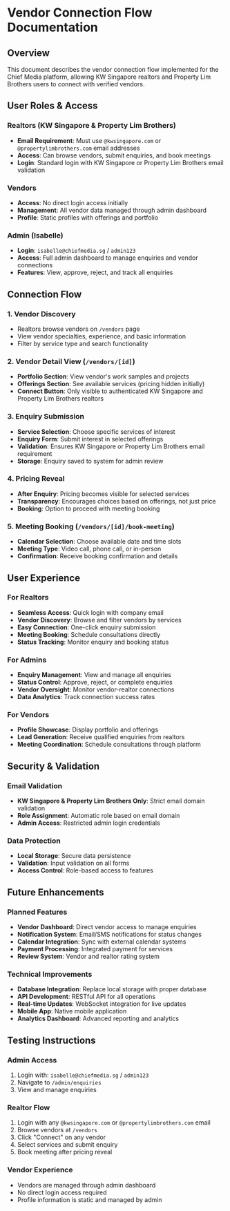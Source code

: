 # Vendor Connection Flow Documentation

## Overview
This document describes the vendor connection flow implemented for the Chief Media platform, allowing KW Singapore realtors and Property Lim Brothers users to connect with verified vendors.

## User Roles & Access

### Realtors (KW Singapore & Property Lim Brothers)
- **Email Requirement**: Must use `@kwsingapore.com` or `@propertylimbrothers.com` email addresses
- **Access**: Can browse vendors, submit enquiries, and book meetings
- **Login**: Standard login with KW Singapore or Property Lim Brothers email validation

### Vendors
- **Access**: No direct login access initially
- **Management**: All vendor data managed through admin dashboard
- **Profile**: Static profiles with offerings and portfolio

### Admin (Isabelle)
- **Login**: `isabelle@chiefmedia.sg` / `admin123`
- **Access**: Full admin dashboard to manage enquiries and vendor connections
- **Features**: View, approve, reject, and track all enquiries

## Connection Flow

### 1. Vendor Discovery
- Realtors browse vendors on `/vendors` page
- View vendor specialties, experience, and basic information
- Filter by service type and search functionality

### 2. Vendor Detail View (`/vendors/[id]`)
- **Portfolio Section**: View vendor's work samples and projects
- **Offerings Section**: See available services (pricing hidden initially)
- **Connect Button**: Only visible to authenticated KW Singapore and Property Lim Brothers realtors

### 3. Enquiry Submission
- **Service Selection**: Choose specific services of interest
- **Enquiry Form**: Submit interest in selected offerings
- **Validation**: Ensures KW Singapore or Property Lim Brothers email requirement
- **Storage**: Enquiry saved to system for admin review

### 4. Pricing Reveal
- **After Enquiry**: Pricing becomes visible for selected services
- **Transparency**: Encourages choices based on offerings, not just price
- **Booking**: Option to proceed with meeting booking

### 5. Meeting Booking (`/vendors/[id]/book-meeting`)
- **Calendar Selection**: Choose available date and time slots
- **Meeting Type**: Video call, phone call, or in-person
- **Confirmation**: Receive booking confirmation and details

## User Experience

### For Realtors
- **Seamless Access**: Quick login with company email
- **Vendor Discovery**: Browse and filter vendors by services
- **Easy Connection**: One-click enquiry submission
- **Meeting Booking**: Schedule consultations directly
- **Status Tracking**: Monitor enquiry and booking status

### For Admins
- **Enquiry Management**: View and manage all enquiries
- **Status Control**: Approve, reject, or complete enquiries
- **Vendor Oversight**: Monitor vendor-realtor connections
- **Data Analytics**: Track connection success rates

### For Vendors
- **Profile Showcase**: Display portfolio and offerings
- **Lead Generation**: Receive qualified enquiries from realtors
- **Meeting Coordination**: Schedule consultations through platform

## Security & Validation

### Email Validation
- **KW Singapore & Property Lim Brothers Only**: Strict email domain validation
- **Role Assignment**: Automatic role based on email domain
- **Admin Access**: Restricted admin login credentials

### Data Protection
- **Local Storage**: Secure data persistence
- **Validation**: Input validation on all forms
- **Access Control**: Role-based access to features

## Future Enhancements

### Planned Features
- **Vendor Dashboard**: Direct vendor access to manage enquiries
- **Notification System**: Email/SMS notifications for status changes
- **Calendar Integration**: Sync with external calendar systems
- **Payment Processing**: Integrated payment for services
- **Review System**: Vendor and realtor rating system

### Technical Improvements
- **Database Integration**: Replace local storage with proper database
- **API Development**: RESTful API for all operations
- **Real-time Updates**: WebSocket integration for live updates
- **Mobile App**: Native mobile application
- **Analytics Dashboard**: Advanced reporting and analytics

## Testing Instructions

### Admin Access
1. Login with: `isabelle@chiefmedia.sg` / `admin123`
2. Navigate to `/admin/enquiries`
3. View and manage enquiries

### Realtor Flow
1. Login with any `@kwsingapore.com` or `@propertylimbrothers.com` email
2. Browse vendors at `/vendors`
3. Click "Connect" on any vendor
4. Select services and submit enquiry
5. Book meeting after pricing reveal

### Vendor Experience
- Vendors are managed through admin dashboard
- No direct login access required
- Profile information is static and managed by admin 